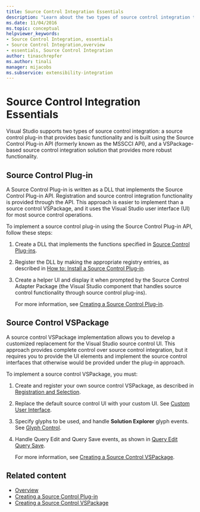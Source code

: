 ```yaml
---
title: Source Control Integration Essentials
description: "Learn about the two types of source control integration that Visual Studio supports: a source control plug-in and a VSPackage-based source control solution."
ms.date: 11/04/2016
ms.topic: conceptual
helpviewer_keywords:
- Source Control Integration, essentials
- Source Control Integration,overview
- essentials, Source Control Integration
author: tinaschrepfer
ms.author: tinali
manager: mijacobs
ms.subservice: extensibility-integration
---
```

# Source Control Integration Essentials

Visual Studio supports two types of source control integration: a source control plug-in that provides basic functionality and is built using the Source Control Plug-in API (formerly known as the MSSCCI API), and a VSPackage-based source control integration solution that provides more robust functionality.

## Source Control Plug-in
 A Source Control Plug-in is written as a DLL that implements the Source Control Plug-in API. Registration and source control integration functionality is provided through the API. This approach is easier to implement than a source control VSPackage, and it uses the Visual Studio user interface (UI) for most source control operations.

 To implement a source control plug-in using the Source Control Plug-in API, follow these steps:

1. Create a DLL that implements the functions specified in [Source Control Plug-ins](../../extensibility/source-control-plug-ins.md).

2. Register the DLL by making the appropriate registry entries, as described in [How to: Install a Source Control Plug-in](../../extensibility/internals/how-to-install-a-source-control-plug-in.md).

3. Create a helper UI and display it when prompted by the Source Control Adapter Package (the Visual Studio component that handles source control functionality through source control plug-ins).

   For more information, see [Creating a Source Control Plug-in](../../extensibility/internals/creating-a-source-control-plug-in.md).

## Source Control VSPackage
 A source control VSPackage implementation allows you to develop a customized replacement for the Visual Studio source control UI. This approach provides complete control over source control integration, but it requires you to provide the UI elements and implement the source control interfaces that otherwise would be provided under the plug-in approach.

 To implement a source control VSPackage, you must:

1. Create and register your own source control VSPackage, as described in [Registration and Selection](../../extensibility/internals/registration-and-selection-source-control-vspackage.md).

2. Replace the default source control UI with your custom UI. See [Custom User Interface](../../extensibility/internals/custom-user-interface-source-control-vspackage.md).

3. Specify glyphs to be used, and handle **Solution Explorer** glyph events. See [Glyph Control](../../extensibility/internals/glyph-control-source-control-vspackage.md).

4. Handle Query Edit and Query Save events, as shown in [Query Edit Query Save](../../extensibility/internals/query-edit-query-save-source-control-vspackage.md).

   For more information, see [Creating a Source Control VSPackage](../../extensibility/internals/creating-a-source-control-vspackage.md).

## Related content
- [Overview](../../extensibility/internals/source-control-integration-overview.md)
- [Creating a Source Control Plug-in](../../extensibility/internals/creating-a-source-control-plug-in.md)
- [Creating a Source Control VSPackage](../../extensibility/internals/creating-a-source-control-vspackage.md)

